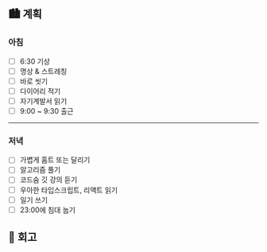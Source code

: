 ## 🏙️ 계획

### 아침

- [ ] 6:30 기상
- [ ] 명상 & 스트레칭
- [ ] 바로 씻기
- [ ] 다이어리 적기
- [ ] 자기계발서 읽기
- [ ] 9:00 ~ 9:30 출근

---

### 저녁

- [ ] 가볍게 홈트 또는 달리기
- [ ] 알고리즘 풀기
- [ ] 코드숨 깃 강의 듣기
- [ ] 우아한 타입스크립트, 리액트 읽기
- [ ] 일기 쓰기
- [ ] 23:00에 침대 눕기

## 🌆 회고
